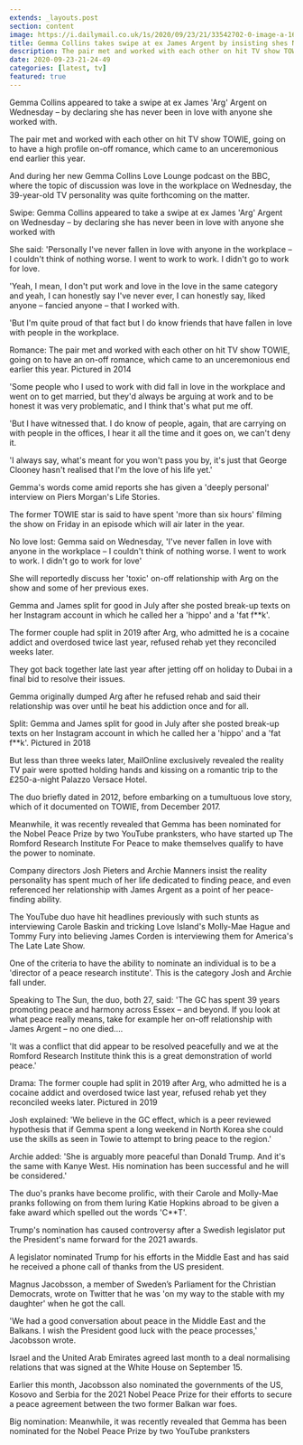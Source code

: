 ```yaml
---
extends: _layouts.post
section: content
image: https://i.dailymail.co.uk/1s/2020/09/23/21/33542702-0-image-a-160_1600892323451.jpg 
title: Gemma Collins takes swipe at ex James Argent by insisting shes NEVER fallen in love at work 
description: The pair met and worked with each other on hit TV show TOWIE, going on to have a high profile on-off romance, which came to an unceremonious end earlier this year. 
date: 2020-09-23-21-24-49 
categories: [latest, tv] 
featured: true 
--- 
```

Gemma Collins appeared to take a swipe at ex James 'Arg' Argent on Wednesday – by declaring she has never been in love with anyone she worked with.

The pair met and worked with each other on hit TV show TOWIE, going on to have a high profile on-off romance, which came to an unceremonious end earlier this year.

And during her new Gemma Collins Love Lounge podcast on the BBC, where the topic of discussion was love in the workplace on Wednesday, the 39-year-old TV personality was quite forthcoming on the matter.

Swipe: Gemma Collins appeared to take a swipe at ex James 'Arg' Argent on Wednesday – by declaring she has never been in love with anyone she worked with

She said: 'Personally I've never fallen in love with anyone in the workplace – I couldn't think of nothing worse. I went to work to work. I didn't go to work for love.

'Yeah, I mean, I don't put work and love in the love in the same category and yeah, I can honestly say I've never ever, I can honestly say, liked anyone – fancied anyone – that I worked with.

'But I'm quite proud of that fact but I do know friends that have fallen in love with people in the workplace.

Romance: The pair met and worked with each other on hit TV show TOWIE, going on to have an on-off romance, which came to an unceremonious end earlier this year. Pictured in 2014

'Some people who I used to work with did fall in love in the workplace and went on to get married, but they'd always be arguing at work and to be honest it was very problematic, and I think that's what put me off.

'But I have witnessed that. I do know of people, again, that are carrying on with people in the offices, I hear it all the time and it goes on, we can't deny it.

'I always say, what's meant for you won't pass you by, it's just that George Clooney hasn't realised that I'm the love of his life yet.'

Gemma's words come amid reports she has given a 'deeply personal' interview on Piers Morgan's Life Stories.

The former TOWIE star is said to have spent 'more than six hours' filming the show on Friday in an episode which will air later in the year.

No love lost: Gemma said on Wednesday, 'I've never fallen in love with anyone in the workplace – I couldn't think of nothing worse. I went to work to work. I didn't go to work for love'

She will reportedly discuss her 'toxic' on-off relationship with Arg on the show and some of her previous exes.

Gemma and James split for good in July after she posted break-up texts on her Instagram account in which he called her a 'hippo' and a 'fat f**k'.

The former couple had split in 2019 after Arg, who admitted he is a cocaine addict and overdosed twice last year, refused rehab yet they reconciled weeks later.

They got back together late last year after jetting off on holiday to Dubai in a final bid to resolve their issues.

Gemma originally dumped Arg after he refused rehab and said their relationship was over until he beat his addiction once and for all.

Split: Gemma and James split for good in July after she posted break-up texts on her Instagram account in which he called her a 'hippo' and a 'fat f**k'. Pictured in 2018

But less than three weeks later, MailOnline exclusively revealed the reality TV pair were spotted holding hands and kissing on a romantic trip to the £250-a-night Palazzo Versace Hotel.

The duo briefly dated in 2012, before embarking on a tumultuous love story, which of it documented on TOWIE, from December 2017.

Meanwhile, it was recently revealed that Gemma has been nominated for the Nobel Peace Prize by two YouTube pranksters, who have started up The Romford Research Institute For Peace to make themselves qualify to have the power to nominate.  

Company directors Josh Pieters and Archie Manners insist the reality personality has spent much of her life dedicated to finding peace, and even referenced her relationship with James Argent as a point of her peace-finding ability. 

The YouTube duo have hit headlines previously with such stunts as interviewing Carole Baskin and tricking Love Island's Molly-Mae Hague and Tommy Fury into believing James Corden is interviewing them for America's The Late Late Show.

One of the criteria to have the ability to nominate an individual is to be a 'director of a peace research institute'. This is the category Josh and Archie fall under. 

Speaking to The Sun, the duo, both 27, said: 'The GC has spent 39 years promoting peace and harmony across Essex – and beyond. If you look at what peace really means, take for example her on-off relationship with James Argent – no one died....

'It was a conflict that did appear to be resolved peacefully and we at the Romford Research Institute think this is a great demonstration of world peace.'

Drama: The former couple had split in 2019 after Arg, who admitted he is a cocaine addict and overdosed twice last year, refused rehab yet they reconciled weeks later. Pictured in 2019

Josh explained: 'We believe in the GC effect, which is a peer reviewed hypothesis that if Gemma spent a long weekend in North Korea she could use the skills as seen in Towie to attempt to bring peace to the region.'

Archie added: 'She is arguably more peaceful than Donald Trump. And it's the same with Kanye West. His nomination has been successful and he will be considered.' 

The duo's pranks have become prolific, with their Carole and Molly-Mae pranks following on from them luring Katie Hopkins abroad to be given a fake award which spelled out the words 'C**T'.

Trump's nomination has caused controversy after a Swedish legislator put the President's name forward for the 2021 awards. 

A legislator nominated Trump for his efforts in the Middle East and has said he received a phone call of thanks from the US president.

Magnus Jacobsson, a member of Sweden’s Parliament for the Christian Democrats, wrote on Twitter that he was 'on my way to the stable with my daughter' when he got the call.

'We had a good conversation about peace in the Middle East and the Balkans. I wish the President good luck with the peace processes,' Jacobsson wrote.

Israel and the United Arab Emirates agreed last month to a deal normalising relations that was signed at the White House on September 15.

Earlier this month, Jacobsson also nominated the governments of the US, Kosovo and Serbia for the 2021 Nobel Peace Prize for their efforts to secure a peace agreement between the two former Balkan war foes.  

Big nomination: Meanwhile, it was recently revealed that Gemma has been nominated for the Nobel Peace Prize by two YouTube pranksters 


